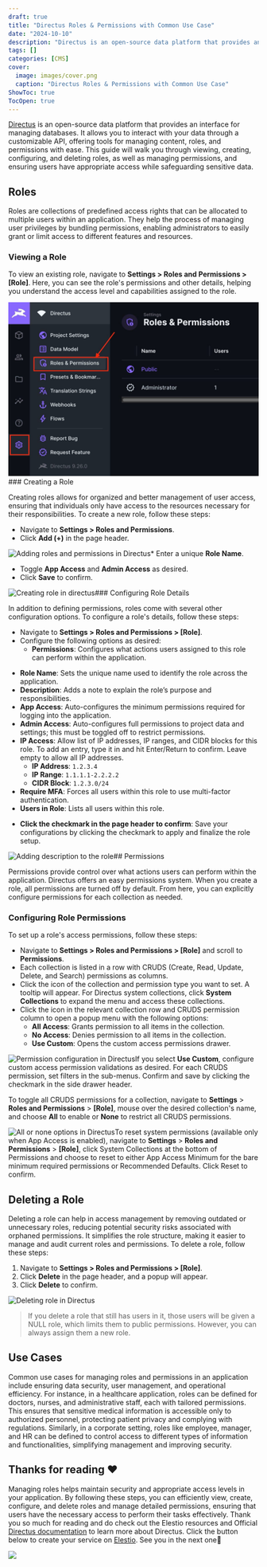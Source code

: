 ```yaml
---
draft: true
title: "Directus Roles & Permissions with Common Use Case"
date: "2024-10-10"
description: "Directus is an open-source data platform that provides an interface for managing databases. It allows you to interact with your data through a customizable API, offering tools for managing content, roles, and permissions with ease. This guide will walk you through viewing, creating, configuring, and deleting roles, as well as"
tags: []
categories: [CMS]
cover:
  image: images/cover.png
  caption: "Directus Roles & Permissions with Common Use Case"
ShowToc: true
TocOpen: true
---
```



[Directus](https://elest.io/open-source/directus?ref=blog.elest.io) is an open\-source data platform that provides an interface for managing databases. It allows you to interact with your data through a customizable API, offering tools for managing content, roles, and permissions with ease. This guide will walk you through viewing, creating, configuring, and deleting roles, as well as managing permissions, and ensuring users have appropriate access while safeguarding sensitive data. 

## Roles

Roles are collections of predefined access rights that can be allocated to multiple users within an application. They help the process of managing user privileges by bundling permissions, enabling administrators to easily grant or limit access to different features and resources. 

### Viewing a Role

To view an existing role, navigate to **Settings \> Roles and Permissions \> \[Role]**. Here, you can see the role's permissions and other details, helping you understand the access level and capabilities assigned to the role.

![Roles and permissions window in Directus](images/Screenshot-2024-07-24-at-11.47.01-AM.jpg)### Creating a Role

Creating roles allows for organized and better management of user access, ensuring that individuals only have access to the resources necessary for their responsibilities. To create a new role, follow these steps:

* Navigate to **Settings \> Roles and Permissions**.
* Click **Add (\+)** in the page header.

![Adding roles and permissions in Directus](https://blog.elest.io/content/images/2024/07/Screenshot-2024-07-24-at-11.48.22-AM.jpg)* Enter a unique **Role Name**.
* Toggle **App Access** and **Admin Access** as desired.
* Click **Save** to confirm.

![Creating role in directus](https://blog.elest.io/content/images/2024/07/Screenshot-2024-07-24-at-11.49.07-AM.jpg)### Configuring Role Details

In addition to defining permissions, roles come with several other configuration options. To configure a role's details, follow these steps:

* Navigate to **Settings \> Roles and Permissions \> \[Role]**.
* Configure the following options as desired:
	+ **Permissions**: Configures what actions users assigned to this role can perform within the application.
+ **Role Name**: Sets the unique name used to identify the role across the application.
+ **Description**: Adds a note to explain the role’s purpose and responsibilities.
+ **App Access**: Auto\-configures the minimum permissions required for logging into the application.
+ **Admin Access**: Auto\-configures full permissions to project data and settings; this must be toggled off to restrict permissions.
+ **IP Access**: Allow list of IP addresses, IP ranges, and CIDR blocks for this role. To add an entry, type it in and hit Enter/Return to confirm. Leave empty to allow all IP addresses.
	- **IP Address**: `1.2.3.4`
	- **IP Range**: `1.1.1.1-2.2.2.2`
	- **CIDR Block**: `1.2.3.0/24`
+ **Require MFA**: Forces all users within this role to use multi\-factor authentication.
+ **Users in Role**: Lists all users within this role.

* **Click the checkmark in the page header to confirm**: Save your configurations by clicking the checkmark to apply and finalize the role setup.

![Adding description to the role](https://blog.elest.io/content/images/2024/07/Screenshot-2024-07-24-at-2.34.48-PM.jpg)## Permissions

Permissions provide control over what actions users can perform within the application. Directus offers an easy permissions system. When you create a role, all permissions are turned off by default. From here, you can explicitly configure permissions for each collection as needed.

### Configuring Role Permissions

To set up a role's access permissions, follow these steps:

* Navigate to **Settings \> Roles and Permissions \> \[Role]** and scroll to **Permissions**.
* Each collection is listed in a row with CRUDS (Create, Read, Update, Delete, and Search) permissions as columns.
* Click the icon of the collection and permission type you want to set. A tooltip will appear. For Directus system collections, click **System Collections** to expand the menu and access these collections.
* Click the icon in the relevant collection row and CRUDS permission column to open a popup menu with the following options:
	+ **All Access**: Grants permission to all items in the collection.
	+ **No Access**: Denies permission to all items in the collection.
	+ **Use Custom**: Opens the custom access permissions drawer.

![Permission configuration in Directus](https://blog.elest.io/content/images/2024/07/Screenshot-2024-07-24-at-11.49.42-AM.jpg)If you select **Use Custom**, configure custom access permission validations as desired. For each CRUDS permission, set filters in the sub\-menus. Confirm and save by clicking the checkmark in the side drawer header. 

To toggle all CRUDS permissions for a collection, navigate to **Settings** \> **Roles and Permissions** \> **\[Role]**, mouse over the desired collection's name, and choose **All** to enable or **None** to restrict all CRUDS permissions. 

![All or none options in Directus](https://blog.elest.io/content/images/2024/07/Screenshot-2024-07-24-at-8.08.59-PM.jpg)To reset system permissions (available only when App Access is enabled), navigate to **Settings** \> **Roles and Permissions** \> **\[Role]**, click System Collections at the bottom of Permissions and choose to reset to either App Access Minimum for the bare minimum required permissions or Recommended Defaults. Click Reset to confirm.

## Deleting a Role

Deleting a role can help in access management by removing outdated or unnecessary roles, reducing potential security risks associated with orphaned permissions. It simplifies the role structure, making it easier to manage and audit current roles and permissions. To delete a role, follow these steps:

1. Navigate to **Settings \> Roles and Permissions \> \[Role]**.
2. Click **Delete** in the page header, and a popup will appear.
3. Click **Delete** to confirm.

![Deleting role in Directus](https://blog.elest.io/content/images/2024/07/Screenshot-2024-07-24-at-3.39.30-PM.jpg)
> If you delete a role that still has users in it, those users will be given a NULL role, which limits them to public permissions. However, you can always assign them a new role.

## Use Cases

Common use cases for managing roles and permissions in an application include ensuring data security, user management, and operational efficiency. For instance, in a healthcare application, roles can be defined for doctors, nurses, and administrative staff, each with tailored permissions. This ensures that sensitive medical information is accessible only to authorized personnel, protecting patient privacy and complying with regulations. Similarly, in a corporate setting, roles like employee, manager, and HR can be defined to control access to different types of information and functionalities, simplifying management and improving security.

## **Thanks for reading ❤️**

Managing roles helps maintain security and appropriate access levels in your application. By following these steps, you can efficiently view, create, configure, and delete roles and manage detailed permissions, ensuring that users have the necessary access to perform their tasks effectively. Thank you so much for reading and do check out the Elestio resources and Official [Directus documentation](https://docs.directus.io/?ref=blog.elest.io) to learn more about Directus. Click the button below to create your service on [Elestio](https://elest.io/open-source/directus?ref=blog.elest.io). See you in the next one👋

[![](https://pub-da36157c854648669813f3f76c526c2b.r2.dev/deploy-on-elestio-black.png)](https://elest.io/open-source/directus?ref=blog.elest.io)

